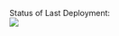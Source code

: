 Status of Last Deployment:<br>
<img src="https://github.com/llss1989/test-jest/workflows/My-GitHubActions-Basics/badge.svg?branch=master"><br>